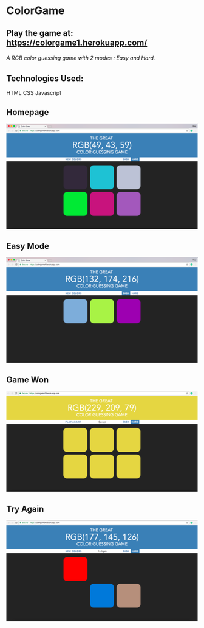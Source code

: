 # **ColorGame**

## **Play the game at:** https://colorgame1.herokuapp.com/

###### A RGB color guessing game with 2 modes : Easy and Hard.

## **Technologies Used:**

HTML
CSS
Javascript

## **Homepage**
![Alt text](images/homepage.png?raw=true) 

## **Easy Mode**
![Alt text](images/easy_mode.png?raw=true) 

## **Game Won**
![Alt text](images/game_won.png?raw=true) 

## **Try Again**
![Alt text](images/try_again.png?raw=true) 


